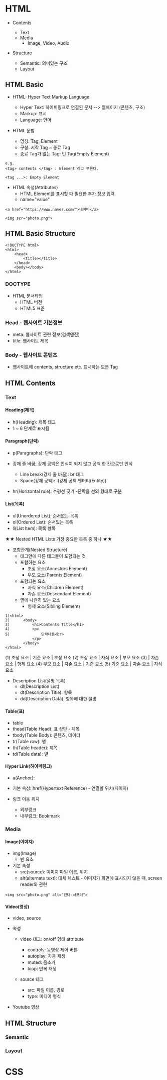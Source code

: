 # HTML
- Contents
    - Text
    - Media
        - Image, Video, Audio

- Structure
    - Semantic: 의미있는 구조
    - Layout

## HTML Basic
- HTML: Hyper Text Markup Language
    - Hyper Text: 하이퍼링크로 연결된 문서 --> 웹페이지 (콘텐츠, 구조)
    - Markup: 표시
    - Language: 언어

- HTML 문법
    - 명칭: Tag, Element
    - 구성: 시작 Tag ~ 종료 Tag
    - 종료 Tag가 없는 Tag: 빈 Tag(Empty Element)
```
e.g.
<tag> contents </tag> : Element 라고 부른다.

<tag ...>: Empty Element
```

- HTML 속성(Attributes)
    - HTML Element를 표시할 때 필요한 추가 정보 입력
    - name="value"
```
<a href="https://www.naver.com/">네이버</a>

<img scr="photo.png">
```

## HTML Basic Structure
```
<!DOCTYPE html>
<html>
    <head>
        <title></title>
    </head>
    <body></body>
</html>
```

### DOCTYPE
- HTML 문서타입
    - HTML 버전
    - HTML5 표준

### Head - 웹사이트 기본정보
- meta: 웹사이트 관련 정보(검색엔진)
- title: 웹사이트 제목

### Body - 웹사이트 콘텐츠
- 웹사이트에 contents, structure etc. 표시하는 모든 Tag

## HTML Contents

### Text

#### Heading(제목)
- h(Heading): 제목 태그
- 1 ~ 6 단계로 표시됨

#### Paragraph(단락)
- p(Paragraphs): 단락 태그
- 강제 줄 바꿈, 강제 공백은 인식이 되지 않고 공벡 한 칸으로만 인식
    - Line break(강제 줄 바꿈): br 태그
    - Space(강제 공백): &nbsp;(강제 공백 엔터티(Entity))

- hr(Horizontal rule): 수평선 긋기
    -단락을 선의 형태로 구분

#### List(목록)
- ul(Unordered List): 순서없는 목록
- ol(Ordered List): 순서있는 목록
- li(List Item): 목록 항목

★★ Nested HTML Lists 가장 중요한 목록 중 하나 ★★
- 포함관계(Nested Structure)
    - 태그안에 다른 태그들이 포함되는 것
    - 포함하는 요소
        - 조상 요소(Ancestors Element)
        - 부모 요소(Parents Element)
    - 포함되는 요소
        - 자식 요소(Children Element)
        - 자손 요소(Descendant Element)
    - 옆에 나란히 있는 요소
        - 형제 요소(Sibling Element)
```
1)<html>
2)      <body>
3)          <h1>Contents Title</h1>
4)          <p>
5)              단락내용<br>
            </p>
        </body>
</html>
```
(1) 조상 요소 | 기준 요소 | 조상 요소
(2) 조상 요소 | 자식 요소 | 부모 요소
(3)         | 자손 요소 | 형제 요소
(4) 부모 요소 | 자손 요소 | 기준 요소
(5) 기준 요소 | 자손 요소 | 자식 요소

- Description List(설명 목록)
    - dl(Description List) 
    - dt(Description Title): 항목
    - dd(Description Data): 항목에 대한 설명

#### Table(표)
- table
- thead(Table Head): 표 상단 - 제목
- tbody(Table Body): 콘텐츠, 데이터
- tr(Table row): 행
- th(Table header): 제목
- td(Table data): 열


#### Hyper Link(하이퍼링크)

- a(Anchor):
- 기본 속성: href(Hypertext Reference) - 연결할 위치(페이지)

- 링크 이동 위치
    - 외부링크
    - 내부링크: Bookmark

### Media
#### Image(이미지)

- img(Image)
    - 빈 요소
- 기본 속성
    - src(source): 이미지 파일 이름, 위치
    - alt(alternate text): 대체 텍스트 - 이미지가 화면에 표시되지 않을 때, screen reader와 관련

```
<img src="photo.png" alt="잔나-서포터">
```

#### Video(영상)
- video, source
- 속성
    - video 테그: on/off 형태 attribute
        - controls: 동영상 제어 버튼
        - autoplay: 자동 재생
        - muted: 음소거
        - loop: 반복 재생

    - source 테그
        - src: 파일 이름, 경로
        - type: 미디어 형식

- Youtube 영상
    

## HTML Structure

### Semantic

### Layout


# CSS
